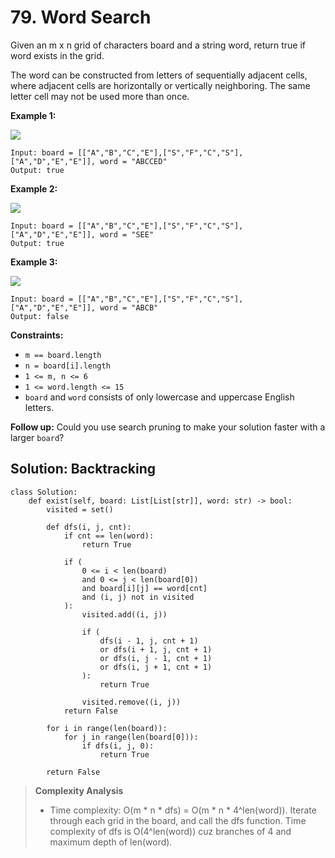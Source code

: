 # 79. Word Search

Given an m x n grid of characters board and a string word, return true if word exists in the grid.

The word can be constructed from letters of sequentially adjacent cells, where adjacent cells are horizontally or vertically neighboring. The same letter cell may not be used more than once.

**Example 1:**

![](https://assets.leetcode.com/uploads/2020/11/04/word2.jpg)
```
Input: board = [["A","B","C","E"],["S","F","C","S"],["A","D","E","E"]], word = "ABCCED"
Output: true
```

**Example 2:**

![](https://assets.leetcode.com/uploads/2020/11/04/word-1.jpg)

```
Input: board = [["A","B","C","E"],["S","F","C","S"],["A","D","E","E"]], word = "SEE"
Output: true
```

**Example 3:**

![](https://assets.leetcode.com/uploads/2020/10/15/word3.jpg)

```
Input: board = [["A","B","C","E"],["S","F","C","S"],["A","D","E","E"]], word = "ABCB"
Output: false
``` 

**Constraints:**

- `m == board.length`
- `n = board[i].length`
- `1 <= m, n <= 6`
- `1 <= word.length <= 15`
- `board` and `word` consists of only lowercase and uppercase English letters.

**Follow up:** Could you use search pruning to make your solution faster with a larger `board`?


## Solution: Backtracking

```python3
class Solution:
    def exist(self, board: List[List[str]], word: str) -> bool:
        visited = set()

        def dfs(i, j, cnt):
            if cnt == len(word):
                return True

            if (
                0 <= i < len(board)
                and 0 <= j < len(board[0])
                and board[i][j] == word[cnt]
                and (i, j) not in visited
            ):
                visited.add((i, j))

                if (
                    dfs(i - 1, j, cnt + 1)
                    or dfs(i + 1, j, cnt + 1)
                    or dfs(i, j - 1, cnt + 1)
                    or dfs(i, j + 1, cnt + 1)
                ):
                    return True

                visited.remove((i, j))
            return False

        for i in range(len(board)):
            for j in range(len(board[0])):
                if dfs(i, j, 0):
                    return True

        return False
```

> **Complexity Analysis**
> 
> * Time complexity: O(m * n * dfs) = O(m * n * 4^len(word)). Iterate through each grid in the board, and call the dfs function. Time complexity of dfs is O(4^len(word)) cuz branches of 4 and maximum depth of len(word).
